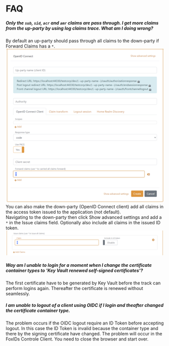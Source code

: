 # FAQ

##### Only the `sub`, `sid`, `acr` and `amr` claims are pass through. I get more claims from the up-party by using log claims trace. What am I doing wrong?
By default an up-party should pass through all claims to the down-party if Forward Claims has a `*`.
![Up-party default pass through all claims to the down-party](images/faq-pass-through-all-claims-up-party.png)
You can also make the down-party (OpenID Connect client) add all claims in the access token issued to the application (not default).  
Navigating to the down-party then click Show advanced settings and add a `*` in the Issue claims field. Optionally also include all claims in the issued ID token.
![Make the down-party issue all claims](images/faq-pass-through-all-claims-down-party.png)

##### Way am I unable to login for a moment when I change the certificate container types to 'Key Vault renewed self-signed certificates'?
The first certificate have to be generated by Key Vault before the track can perform logins again. Thereafter the certificate is renewed without seamlessly.

##### I am unable to logout of a client using OIDC if I login and theafter changed the certificate container type.
The problem occurs if the OIDC logout require an ID Token before accepting logout. In this case the ID Token is invalid because the container type and there by the signing certificate have changed.
The problem will occur in the FoxIDs Controle Client. You need to close the browser and start over.

